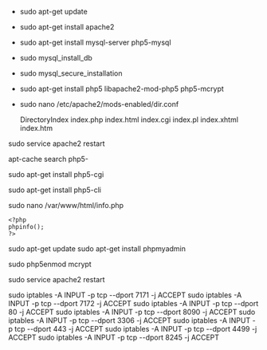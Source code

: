 * sudo apt-get update

* sudo apt-get install apache2

* sudo apt-get install mysql-server php5-mysql

* sudo mysql_install_db

* sudo mysql_secure_installation

* sudo apt-get install php5 libapache2-mod-php5 php5-mcrypt

* sudo nano /etc/apache2/mods-enabled/dir.conf

	<IfModule mod_dir.c>
		DirectoryIndex index.php index.html index.cgi index.pl index.xhtml index.htm
	</IfModule>

sudo service apache2 restart

apt-cache search php5-

sudo apt-get install php5-cgi

sudo apt-get install php5-cli

sudo nano /var/www/html/info.php

	<?php
	phpinfo();
	?>

sudo apt-get update
sudo apt-get install phpmyadmin

sudo php5enmod mcrypt

sudo service apache2 restart

sudo iptables -A INPUT -p tcp --dport 7171 -j ACCEPT
sudo iptables -A INPUT -p tcp --dport 7172 -j ACCEPT
sudo iptables -A INPUT -p tcp --dport 80 -j ACCEPT
sudo iptables -A INPUT -p tcp --dport 8090 -j ACCEPT
sudo iptables -A INPUT -p tcp --dport 3306 -j ACCEPT
sudo iptables -A INPUT -p tcp --dport 443 -j ACCEPT
sudo iptables -A INPUT -p tcp --dport 4499 -j ACCEPT
sudo iptables -A INPUT -p tcp --dport 8245 -j ACCEPT